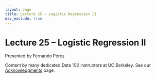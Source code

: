 ```yaml
---
layout: page
title: Lecture 25 – Logistic Regression II
nav_exclude: true
---
```


# Lecture 25 – Logistic Regression II

Presented by Fernando Pérez

Content by many dedicated Data 100 instructors at UC Berkeley. See our [Acknowledgments](../../acks) page.

<!--
- [recording](https://youtu.be/RLQ2Qzx9f1Q){:target="_blank"}
--> 

<!-- A reminder – the right column of the table below contains _Quick Checks_. These are **not** required but suggested to help you check your understanding.

<table>
<colgroup>
<col style="width: 25%" />
<col style="width: 25%" />
<col style="width: 25%" />
</colgroup>
<thead>
<tr class="header">
<th></th>
<th>Video</th>
<th>Quick Check</th>
</tr>
</thead>
<tbody>
<tr>
<td><strong>25.1</strong> <br />A big picture overview of inference. Parameters and estimators. Bias and variance of estimators. The sample mean estimator.</td>
<td><iframe width="300" height="" src="https://youtube.com/embed/7CFNCia9x3g" frameborder="0" allow="accelerometer; autoplay; encrypted-media; gyroscope; picture-in-picture" allowfullscreen=""></iframe></td>
<td><a href="https://forms.gle/mjmc8KUf9bhPPSBv8" target="\_blank">25.1</a></td>
</tr>
<tr>
<td><strong>25.2</strong> <br />Using bootstrap resampling in order to estimate the sampling distribution of an estimator.</td>
<td><iframe width="300" height="" src="https://youtube.com/embed/p6eGLfF89DY" frameborder="0" allow="accelerometer; autoplay; encrypted-media; gyroscope; picture-in-picture" allowfullscreen=""></iframe></td>
<td><a href="https://forms.gle/y21d1wjiD9JRB6iw5" target="\_blank">25.2</a></td>
</tr>
<tr>
<td><strong>25.3</strong> <br />Defining confidence intervals more generally. Describing and demoing how we can use the bootstrap to create confidence intervals for population parameters.</td>
<td><iframe width="300" height="" src="https://youtube.com/embed/c5dILDmjFQc" frameborder="0" allow="accelerometer; autoplay; encrypted-media; gyroscope; picture-in-picture" allowfullscreen=""></iframe></td>
<td><a href="https://forms.gle/6YotkhNf5SnyzRGZ6" target="\_blank">25.3</a></td>
</tr>
<tr>
<td><strong>25.4</strong> <br />The assumptions we make when modeling with linear regression..</td>
<td><iframe width="300" height="" src="https://youtube.com/embed/U9ycI18u3mc" frameborder="0" allow="accelerometer; autoplay; encrypted-media; gyroscope; picture-in-picture" allowfullscreen=""></iframe></td>
<td><a href="https://forms.gle/Urfp6t9iqtCyiv589" target="\_blank">25.4</a></td>
</tr>
<tr>
<td><strong>25.5</strong> <br />Using the bootstrap to estimate the sampling distributions of parameters in a linear regression model. Inference for the true slope of a feature.</td>
<td><iframe width="300" height="" src="https://youtube.com/embed/phgDWSBWgDA" frameborder="0" allow="accelerometer; autoplay; encrypted-media; gyroscope; picture-in-picture" allowfullscreen=""></iframe></td>
<td><a href="https://forms.gle/NKhCWePxLitCEib39" target="\_blank">25.5</a></td>
</tr>
<tr>
<td><strong>25.6</strong> <br />Multicollinearity, and its impacts on the interpretability of the parameters of our model. A summary of the lecture, and a brief overview of the ML taxonomy.</td>
<td><iframe width="300" height="" src="https://youtube.com/embed/aw7DjnILY0c" frameborder="0" allow="accelerometer; autoplay; encrypted-media; gyroscope; picture-in-picture" allowfullscreen=""></iframe></td>
<td><a href="https://forms.gle/e4SYzXWF3h8M6tr18" target="\_blank">25.6</a></td>
</tr>
</tbody></table>
-->
